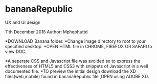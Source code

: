 # bananaRepublic
UX and UI design 

11th December 2018  Author: Mphephuttd


*DOWNLOAD Banana folder.
*Change image directory to root to your specified desktop.
*OPEN HTML file in CHROME, FIREFOX OR SAFARI to view DOC.

*A seperate CSS and Javascript file was avoided so to express the effectiveness of HTML5 and CSS3 with snippets of Javascript in a well documented file.
*TO preview the initial design download the XD files(web,mobile) found in bananaRepublic file ,OPEN using ADOBE XD.
